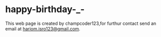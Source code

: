 # happy-birthday-_-
This web page is created by champcoder123,for furthur contact send an email at hariom.isro123@gmail.com.
